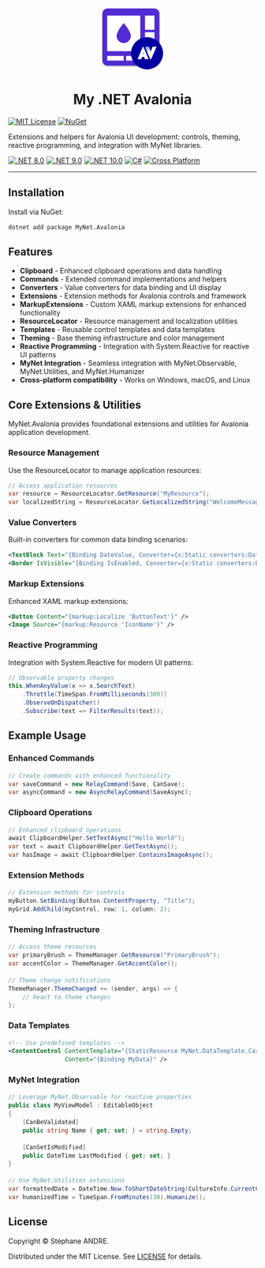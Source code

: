 
<div id="top"></div>

<!-- PROJECT INFO -->
<br />
<div align="center">
  <img src="../../assets/MyAvalonia.png" width="128" alt="MyAvalonia">
</div>

<h1 align="center">My .NET Avalonia</h1>

[![MIT License](https://img.shields.io/github/license/sandre58/MyAvalonia?style=for-the-badge)](https://github.com/sandre58/MyAvalonia/blob/main/LICENSE)
[![NuGet](https://img.shields.io/nuget/v/MyNet.Avalonia?style=for-the-badge)](https://www.nuget.org/packages/MyNet.Avalonia)

Extensions and helpers for Avalonia UI development: controls, theming, reactive programming, and integration with MyNet libraries.

[![.NET 8.0](https://img.shields.io/badge/.NET-8.0-purple)](#)
[![.NET 9.0](https://img.shields.io/badge/.NET-9.0-purple)](#)
[![.NET 10.0](https://img.shields.io/badge/.NET-10.0-purple)](#)
[![C#](https://img.shields.io/badge/language-C%23-blue)](#)
[![Cross Platform](https://img.shields.io/badge/platform-Windows%20%7C%20macOS%20%7C%20Linux-lightgrey)](#)

---

## Installation

Install via NuGet:

```bash
dotnet add package MyNet.Avalonia
```

## Features

- **Clipboard** - Enhanced clipboard operations and data handling
- **Commands** - Extended command implementations and helpers
- **Converters** - Value converters for data binding and UI display
- **Extensions** - Extension methods for Avalonia controls and framework
- **MarkupExtensions** - Custom XAML markup extensions for enhanced functionality
- **ResourceLocator** - Resource management and localization utilities
- **Templates** - Reusable control templates and data templates
- **Theming** - Base theming infrastructure and color management
- **Reactive Programming** - Integration with System.Reactive for reactive UI patterns
- **MyNet Integration** - Seamless integration with MyNet.Observable, MyNet.Utilities, and MyNet.Humanizer
- **Cross-platform compatibility** - Works on Windows, macOS, and Linux


## Core Extensions & Utilities

MyNet.Avalonia provides foundational extensions and utilities for Avalonia application development.

### Resource Management

Use the ResourceLocator to manage application resources:

```csharp
// Access application resources
var resource = ResourceLocator.GetResource("MyResource");
var localizedString = ResourceLocator.GetLocalizedString("WelcomeMessage");
```

### Value Converters

Built-in converters for common data binding scenarios:

```xml
<TextBlock Text="{Binding DateValue, Converter={x:Static converters:DateToStringConverter.Default}}" />
<Border IsVisible="{Binding IsEnabled, Converter={x:Static converters:BooleanToVisibilityConverter.Default}}" />
```

### Markup Extensions

Enhanced XAML markup extensions:

```xml
<Button Content="{markup:Localize 'ButtonText'}" />
<Image Source="{markup:Resource 'IconName'}" />
```

### Reactive Programming

Integration with System.Reactive for modern UI patterns:

```csharp
// Observable property changes
this.WhenAnyValue(x => x.SearchText)
    .Throttle(TimeSpan.FromMilliseconds(300))
    .ObserveOnDispatcher()
    .Subscribe(text => FilterResults(text));
```


## Example Usage

### Enhanced Commands
```csharp
// Create commands with enhanced functionality
var saveCommand = new RelayCommand(Save, CanSave);
var asyncCommand = new AsyncRelayCommand(SaveAsync);
```

### Clipboard Operations
```csharp
// Enhanced clipboard operations
await ClipboardHelper.SetTextAsync("Hello World");
var text = await ClipboardHelper.GetTextAsync();
var hasImage = await ClipboardHelper.ContainsImageAsync();
```

### Extension Methods
```csharp
// Extension methods for controls
myButton.SetBinding(Button.ContentProperty, "Title");
myGrid.AddChild(myControl, row: 1, column: 2);
```

### Theming Infrastructure
```csharp
// Access theme resources
var primaryBrush = ThemeManager.GetResource("PrimaryBrush");
var accentColor = ThemeManager.GetAccentColor();

// Theme change notifications
ThemeManager.ThemeChanged += (sender, args) => {
    // React to theme changes
};
```

### Data Templates
```xml
<!-- Use predefined templates -->
<ContentControl ContentTemplate="{StaticResource MyNet.DataTemplate.Card}"
                Content="{Binding MyData}" />
```

### MyNet Integration
```csharp
// Leverage MyNet.Observable for reactive properties
public class MyViewModel : EditableObject
{
    [CanBeValidated]
    public string Name { get; set; } = string.Empty;
    
    [CanSetIsModified]
    public DateTime LastModified { get; set; }
}

// Use MyNet.Utilities extensions
var formattedDate = DateTime.Now.ToShortDateString(CultureInfo.CurrentCulture);
var humanizedTime = TimeSpan.FromMinutes(30).Humanize();
```

## License

Copyright © Stéphane ANDRE.

Distributed under the MIT License. See [LICENSE](../../LICENSE) for details.